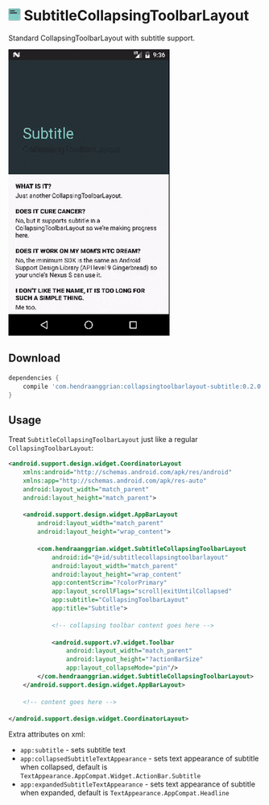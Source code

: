 ![logo](/art/logo.png) SubtitleCollapsingToolbarLayout
======================================================
Standard CollapsingToolbarLayout with subtitle support.

![demo](/art/demo.gif)

Download
--------
```gradle
dependencies {
    compile 'com.hendraanggrian:collapsingtoolbarlayout-subtitle:0.2.0'
}
```

Usage
-----
Treat `SubtitleCollapsingToolbarLayout` just like a regular `CollapsingToolbarLayout`:
```xml
<android.support.design.widget.CoordinatorLayout
    xmlns:android="http://schemas.android.com/apk/res/android"
    xmlns:app="http://schemas.android.com/apk/res-auto"
    android:layout_width="match_parent"
    android:layout_height="match_parent">

    <android.support.design.widget.AppBarLayout
        android:layout_width="match_parent"
        android:layout_height="wrap_content">

        <com.hendraanggrian.widget.SubtitleCollapsingToolbarLayout
            android:id="@+id/subtitlecollapsingtoolbarlayout"
            android:layout_width="match_parent"
            android:layout_height="wrap_content"
            app:contentScrim="?colorPrimary"
            app:layout_scrollFlags="scroll|exitUntilCollapsed"
            app:subtitle="CollapsingToolbarLayout"
            app:title="Subtitle">

            <!-- collapsing toolbar content goes here -->

            <android.support.v7.widget.Toolbar
                android:layout_width="match_parent"
                android:layout_height="?actionBarSize"
                app:layout_collapseMode="pin"/>
        </com.hendraanggrian.widget.SubtitleCollapsingToolbarLayout>
    </android.support.design.widget.AppBarLayout>

    <!-- content goes here -->

</android.support.design.widget.CoordinatorLayout>
```

Extra attributes on xml:
 * `app:subtitle` - sets subtitle text
 * `app:collapsedSubtitleTextAppearance` - sets text appearance of subtitle when collapsed, default is `TextAppearance.AppCompat.Widget.ActionBar.Subtitle`
 * `app:expandedSubtitleTextAppearance` - sets text appearance of subtitle when expanded, default is `TextAppearance.AppCompat.Headline`
